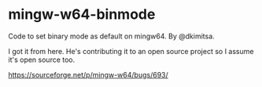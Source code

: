 # mingw-w64-binmode
Code to set binary mode as default on mingw64. By @dkimitsa.

I got it from here. He's contributing it to an open source project so I assume it's open source too.

https://sourceforge.net/p/mingw-w64/bugs/693/
